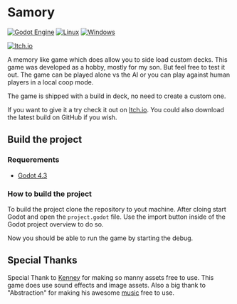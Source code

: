 # Samory

[![Godot Engine](https://img.shields.io/badge/Godot-%23FFFFFF.svg?logo=godot-engine)](#)
[![Linux](https://img.shields.io/badge/Linux-FCC624?logo=linux&logoColor=black)](#)
[![Windows](https://custom-icon-badges.demolab.com/badge/Windows-0078D6?logo=windows11&logoColor=white)](#)

[![Itch.io](https://img.shields.io/badge/itch.io-%23FF0B34.svg?logo=Itch.io&logoColor=white)](https://xanatos.itch.io/samory)

A memory like game which does allow you to side load custom decks. This game was developed as a hobby, mostly for my son.
But feel free to test it out. The game can be played alone vs the AI or you can play against human players in a local coop mode.

The game is shipped with a build in deck, no need to create a custom one.

If you want to give it a try check it out on [Itch.io][itch-io]. You could also download the latest build on GitHub if you wish.

## Build the project

### Requerements

- [Godot 4.3][godot4_3]

### How to build the project

To build the project clone the repository to yout machine. After cloing start Godot and open the `project.godot` file. Use the
import button inside of the Godot project overview to do so.

Now you should be able to run the game by starting the debug. 


## Special Thanks

Special Thank to [Kenney][kenney] for making so manny assets free to use. This game does use sound effects and image assets.
Also a big thank to "Abstraction" for making his awesome [music][music] free to use.


[itch-io]: https://xanatos.itch.io/samory
[godot4_3]: https://godotengine.org/download/archive/4.3-stable/https://godotengine.org/download/archive/4.3-stable/
[kenney]: https://www.kenney.nl/
[music]: https://tallbeard.itch.io/music-loop-bundle
